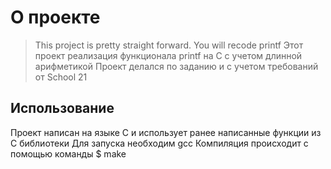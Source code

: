 # О проекте
> This project is pretty straight forward. You will recode printf
Этот проект реализация функционала printf на C с учетом длинной арифметикой
Проект делался по заданию и с учетом требований от School 21
## Использование
Проект написан на языке C и использует ранее написанные функции из C библиотеки
Для запуска необходим gcc
Компиляция происходит с помощью команды $ make
